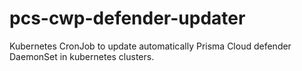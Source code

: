 # pcs-cwp-defender-updater
Kubernetes CronJob to update automatically Prisma Cloud defender DaemonSet in kubernetes clusters.
